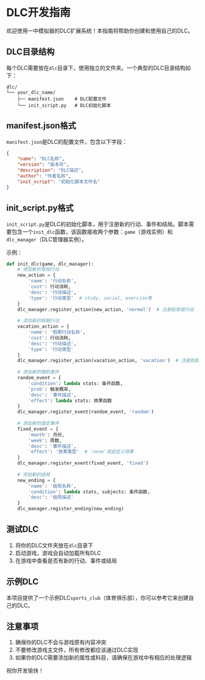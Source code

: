 # DLC开发指南

欢迎使用一中模拟器的DLC扩展系统！本指南将帮助你创建和使用自己的DLC。

## DLC目录结构

每个DLC需要放在`dlc`目录下，使用独立的文件夹。一个典型的DLC目录结构如下：

```
dlc/
└── your_dlc_name/
    ├── manifest.json    # DLC配置文件
    └── init_script.py   # DLC初始化脚本
```

## manifest.json格式

`manifest.json`是DLC的配置文件，包含以下字段：

```json
{
    "name": "DLC名称",
    "version": "版本号",
    "description": "DLC描述",
    "author": "作者名称",
    "init_script": "初始化脚本文件名"
}
```

## init_script.py格式

`init_script.py`是DLC的初始化脚本，用于注册新的行动、事件和结局。脚本需要包含一个`init_dlc`函数，该函数接收两个参数：`game`（游戏实例）和`dlc_manager`（DLC管理器实例）。

示例：

```python
def init_dlc(game, dlc_manager):
    # 添加新的常规行动
    new_action = {
        'name': '行动名称',
        'cost': 行动消耗,
        'desc': '行动描述',
        'type': '行动类型'  # study, social, exercise等
    }
    dlc_manager.register_action(new_action, 'normal')  # 注册到常规行动
    
    # 添加新的假期行动
    vacation_action = {
        'name': '假期行动名称',
        'cost': 行动消耗,
        'desc': '行动描述',
        'type': '行动类型'
    }
    dlc_manager.register_action(vacation_action, 'vacation')  # 注册到假期行动
    
    # 添加新的随机事件
    random_event = {
        'condition': lambda stats: 条件函数,
        'prob': 触发概率,
        'desc': '事件描述',
        'effect': lambda stats: 效果函数
    }
    dlc_manager.register_event(random_event, 'random')
    
    # 添加新的固定事件
    fixed_event = {
        'month': 月份,
        'week': 周数,
        'desc': '事件描述',
        'effect': '效果类型'  # 'none'或自定义效果
    }
    dlc_manager.register_event(fixed_event, 'fixed')
    
    # 添加新的结局
    new_ending = {
        'name': '结局名称',
        'condition': lambda stats, subjects: 条件函数,
        'desc': '结局描述'
    }
    dlc_manager.register_ending(new_ending)
```

## 测试DLC

1. 将你的DLC文件夹放在`dlc`目录下
2. 启动游戏，游戏会自动加载所有DLC
3. 在游戏中查看是否有新的行动、事件或结局

## 示例DLC

本项目提供了一个示例DLC`sports_club`（体育俱乐部），你可以参考它来创建自己的DLC。

## 注意事项

1. 确保你的DLC不会与游戏原有内容冲突
2. 不要修改游戏主文件，所有修改都应该通过DLC实现
3. 如果你的DLC需要添加新的属性或科目，请确保在游戏中有相应的处理逻辑

祝你开发愉快！
